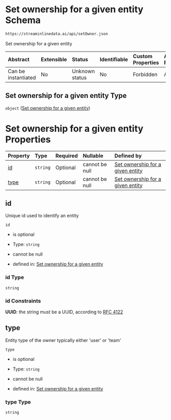 # Set ownership for a given entity Schema

```txt
https://streaminlinedata.ai/api/setOwner.json
```

Set ownership for a given entity

| Abstract            | Extensible | Status         | Identifiable | Custom Properties | Additional Properties | Access Restrictions | Defined In                                                              |
| :------------------ | :--------- | :------------- | :----------- | :---------------- | :-------------------- | :------------------ | :---------------------------------------------------------------------- |
| Can be instantiated | No         | Unknown status | No           | Forbidden         | Allowed               | none                | [setOwner.json](../out/schema/api/setOwner.json "open original schema") |

## Set ownership for a given entity Type

`object` ([Set ownership for a given entity](setowner.md))

# Set ownership for a given entity Properties

| Property      | Type     | Required | Nullable       | Defined by                                                                                                                       |
| :------------ | :------- | :------- | :------------- | :------------------------------------------------------------------------------------------------------------------------------- |
| [id](#id)     | `string` | Optional | cannot be null | [Set ownership for a given entity](common-definitions-uuid.md "https://streaminlinedata.ai/api/setOwner.json#/properties/id")    |
| [type](#type) | `string` | Optional | cannot be null | [Set ownership for a given entity](setowner-properties-type.md "https://streaminlinedata.ai/api/setOwner.json#/properties/type") |

## id

Unique id used to identify an entity

`id`

*   is optional

*   Type: `string`

*   cannot be null

*   defined in: [Set ownership for a given entity](common-definitions-uuid.md "https://streaminlinedata.ai/api/setOwner.json#/properties/id")

### id Type

`string`

### id Constraints

**UUID**: the string must be a UUID, according to [RFC 4122](https://tools.ietf.org/html/rfc4122 "check the specification")

## type

Entity type of the owner typically either 'user' or 'team'

`type`

*   is optional

*   Type: `string`

*   cannot be null

*   defined in: [Set ownership for a given entity](setowner-properties-type.md "https://streaminlinedata.ai/api/setOwner.json#/properties/type")

### type Type

`string`
